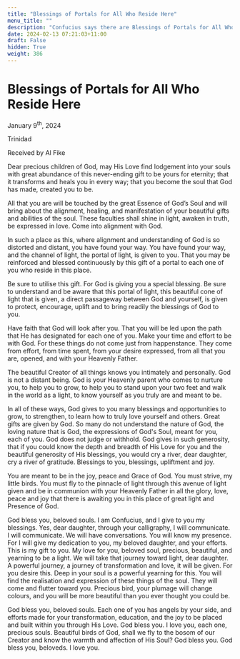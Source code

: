 ```yaml
---
title: "Blessings of Portals for All Who Reside Here"
menu_title: ""
description: "Confucius says there are Blessings of Portals for All Who Reside Here"
date: 2024-02-13 07:21:03+11:00
draft: False
hidden: True
weight: 386
---
```

# Blessings of Portals for All Who Reside Here

January 9<sup>th</sup>, 2024

Trinidad

Received by Al Fike 

Dear precious children of God, may His Love find lodgement into your souls with great abundance of this never-ending gift to be yours for eternity; that it transforms and heals you in every way; that you become the soul that God has made, created you to be. 

All that you are will be touched by the great Essence of God’s Soul and will bring about the alignment, healing, and manifestation of your beautiful gifts and abilities of the soul. These faculties shall shine in light, awaken in truth, be expressed in love. Come into alignment with God. 

In such a place as this, where alignment and understanding of God is so distorted and distant, you have found your way. You have found your way, and the channel of light, the portal of light, is given to you. That you may be reinforced and blessed continuously by this gift of a portal to each one of you who reside in this place. 

Be sure to utilise this gift. For God is giving you a special blessing. Be sure to understand and be aware that this portal of light, this beautiful cone of light that is given, a direct passageway between God and yourself, is given to protect, encourage, uplift and to bring readily the blessings of God to you.

Have faith that God will look after you. That you will be led upon the path that He has designated for each one of you. Make your time and effort to be with God. For these things do not come just from happenstance. They come from effort, from time spent, from your desire expressed, from all that you are, opened, and with your Heavenly Father. 

The beautiful Creator of all things knows you intimately and personally. God is not a distant being. God is your Heavenly parent who comes to nurture you, to help you to grow, to help you to stand upon your two feet and walk in the world as a light, to know yourself as you truly are and meant to be. 

In all of these ways, God gives to you many blessings and opportunities to grow, to strengthen, to learn how to truly love yourself and others. Great gifts are given by God. So many do not understand the nature of God, the loving nature that is God, the expressions of God's Soul, meant for you, each of you. God does not judge or withhold. God gives in such generosity, that if you could know the depth and breadth of His Love for you and the beautiful generosity of His blessings, you would cry a river, dear daughter, cry a river of gratitude. Blessings to you, blessings, upliftment and joy. 

You are meant to be in the joy, peace and Grace of God. You must strive, my little birds. You must fly to the pinnacle of light through this avenue of light given and be in communion with your Heavenly Father in all the glory, love, peace and joy that there is awaiting you in this place of great light and Presence of God. 

God bless you, beloved souls. I am Confucius, and I give to you my blessings. Yes, dear daughter, through your calligraphy, I will communicate. I will communicate. We will have conversations. You will know my presence. For I will give my dedication to you, my beloved daughter, and your efforts. This is my gift to you. My love for you, beloved soul, precious, beautiful, and yearning to be a light. We will take that journey toward light, dear daughter. A powerful journey, a journey of transformation and love, it will be given. For you desire this. Deep in your soul is a powerful yearning for this. You will find the realisation and expression of these things of the soul. They will come and flutter toward you. Precious bird, your plumage will change colours, and you will be more beautiful than you ever thought you could be. 

God bless you, beloved souls. Each one of you has angels by your side, and efforts made for your transformation, education, and the joy to be placed and built within you through His Love. God bless you. I love you, each one, precious souls. Beautiful birds of God, shall we fly to the bosom of our Creator and know the warmth and affection of His Soul? God bless you. God bless you, beloveds. I love you.